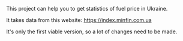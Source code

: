 This project can help you to get statistics of fuel price in Ukraine. 

It takes data from this website: https://index.minfin.com.ua

It's only the first viable version, so a lot of changes need to be made.

